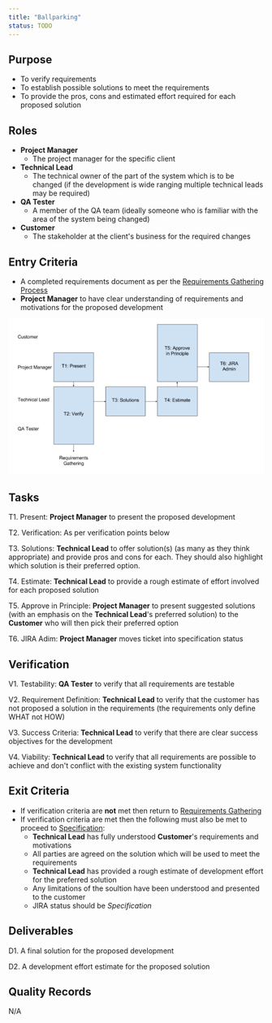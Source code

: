 ```yaml
---
title: "Ballparking"
status: TODO
---
```


## Purpose
- To verify requirements
- To establish possible solutions to meet the requirements
- To provide the pros, cons and estimated effort required for each proposed solution

## Roles
- **Project Manager**
	- The project manager for the specific client
- **Technical Lead**
	- The technical owner of the part of the system which is to be changed (if the development is wide ranging multiple technical leads may be required)
- **QA Tester**
	- A member of the QA team (ideally someone who is familiar with the area of the system being changed)
- **Customer**
	- The stakeholder at the client's business for the required changes

## Entry Criteria
- A completed requirements document as per the [Requirements Gathering Process][1]
- **Project Manager** to have clear understanding of requirements and motivations for the proposed development

![Ballparking Process](BallparkingFlow.png)

## Tasks
T1. 	Present: **Project Manager** to present the proposed development

T2. 	Verification: As per verification points below

T3.		Solutions: **Technical Lead** to offer solution(s) (as many as they think appropriate) and provide pros and cons for each. They should also highlight which solution is their preferred option.

T4. 	Estimate: **Technical Lead** to provide a rough estimate of effort involved for each proposed solution

T5. 	Approve in Principle: **Project Manager** to present suggested solutions (with an emphasis on the **Technical Lead**'s preferred solution) to the **Customer** who will then pick their preferred option

T6. 	JIRA Adim: **Project Manager** moves ticket into specification status

		

## Verification
V1.		Testability: **QA Tester** to verify that all requirements are testable 

V2. 	Requirement Definition: **Technical Lead** to verify that the customer has not proposed a solution in the requirements (the requirements only define WHAT not HOW)

V3. 	Success Criteria: **Technical Lead** to verify that there are clear success objectives for the development

V4. 	Viability: **Technical Lead** to verify that all requirements are possible to achieve and don't conflict with the existing system functionality



## Exit Criteria
- If verification criteria are **not** met then return to [Requirements Gathering][1]
- If verification criteria are met then the following must also be met to proceed to [Specification][2]:
	- **Technical Lead** has fully understood **Customer**'s requirements and motivations
	- All parties are agreed on the solution which will be used to meet the requirements
	- **Technical Lead** has provided a rough estimate of development effort for the preferred solution
	- Any limitations of the soultion have been understood and presented to the customer
	- JIRA status should be *Specification*

## Deliverables
D1. A final solution for the proposed development

D2. A development effort estimate for the proposed solution

## Quality Records 
N/A

[1]:/DevelopmentTeamProcess/content/SoftwareDevelopment-subtopics/RequirementsGathering
[2]:/DevelopmentTeamProcess/content/SoftwareDevelopment-subtopics/SpecificationWriting